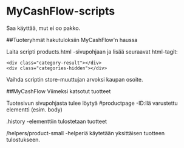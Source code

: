 # MyCashFlow-scripts

Saa käyttää, mut ei oo pakko.

##Tuoteryhmät hakutuloksiin MyCashFlow'n haussa

Laita scripti products.html -sivupohjaan ja lisää seuraavat html-tagit:
```
<div class="category-result"></div>
<div class="categories-hidden"></div>
```
Vaihda scriptin store-muuttujan arvoksi kaupan osoite.



##MyCashFlow Viimeksi katsotut tuotteet

Tuotesivun sivupohjasta tulee löytyä #productpage -ID:llä varustettu elementti (esim. body)

.history -elementtiin tulostetaan tuotteet

/helpers/product-small -helperiä käytetään yksittäisen tuotteen tulostukseen.


